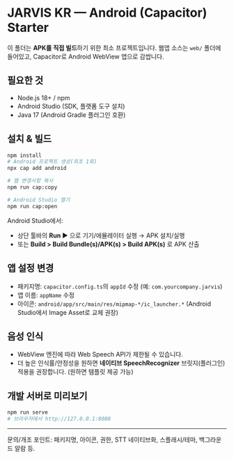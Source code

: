 # JARVIS KR — Android (Capacitor) Starter

이 폴더는 **APK를 직접 빌드**하기 위한 최소 프로젝트입니다.
웹앱 소스는 `web/` 폴더에 들어있고, Capacitor로 Android WebView 앱으로 감쌉니다.

## 필요한 것
- Node.js 18+ / npm
- Android Studio (SDK, 플랫폼 도구 설치)
- Java 17 (Android Gradle 플러그인 호환)

## 설치 & 빌드
```bash
npm install
# Android 프로젝트 생성(최초 1회)
npx cap add android

# 웹 변경사항 복사
npm run cap:copy

# Android Studio 열기
npm run cap:open
```

Android Studio에서:
- 상단 툴바의 **Run ▶** 으로 기기/에뮬레이터 실행 → APK 설치/실행
- 또는 **Build > Build Bundle(s)/APK(s) > Build APK(s)** 로 APK 산출

## 앱 설정 변경
- 패키지명: `capacitor.config.ts`의 `appId` 수정 (예: `com.yourcompany.jarvis`)
- 앱 이름: `appName` 수정
- 아이콘: `android/app/src/main/res/mipmap-*/ic_launcher.*` (Android Studio에서 Image Asset로 교체 권장)

## 음성 인식
- WebView 엔진에 따라 Web Speech API가 제한될 수 있습니다.
- 더 높은 인식률/안정성을 원하면 **네이티브 SpeechRecognizer** 브릿지(플러그인) 적용을 권장합니다.
  (원하면 템플릿 제공 가능)

## 개발 서버로 미리보기
```bash
npm run serve
# 브라우저에서 http://127.0.0.1:8080
```

---
문의/개조 포인트: 패키지명, 아이콘, 권한, STT 네이티브화, 스플래시/테마, 백그라운드 알람 등.
